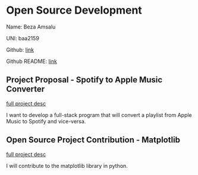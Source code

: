 # Open Source Development

Name: Beza Amsalu

UNI: baa2159

Github: [link](https://github.com/Beza4598)

Github README: [link](https://github.com/Beza4598/Beza4598/blob/a2c5ac7ac8e7a74e59a333c29794895680303164/README.md)



## Project Proposal - Spotify to Apple Music Converter

[full project desc](https://github.com/Beza4598/project-proposals-s2023/blob/main/project_descreption.md)

I want to develop a full-stack program that will convert a playlist from Apple Music to Spotify and vice-versa. 

## Open Source Project Contribution - Matplotlib

[full project desc](https://github.com/Beza4598/project-proposals-s2023/blob/main/project_contribution.md)

I will contribute to the matplotlib library in python.
